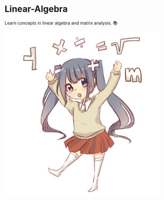 # Linear-Algebra
Learn concepts in linear algebra and matrix analysis. 📚

![LMAO](https://raw.githubusercontent.com/chuiizeet/Linear-Algebra/master/img/notweebstuff.png "not weeb stuff")
